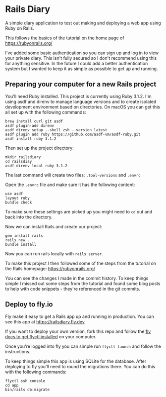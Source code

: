 # Rails Diary

A simple diary application to test out making and deploying a web app using Ruby on Rails.

This follows the basics of the tutorial on the home page of https://rubyonrails.org/

I've added some basic authentication so you can sign up and log in to view your private diary. This isn't fully secured so I don't recommend using this for anything sensitive. In the future I could add a better authentication system but I wanted to keep it as simple as possible to get up and running.

## Preparing your computer for a new Rails project

You'll need Ruby installed. This project is currently using Ruby 3.1.2. I'm using asdf and direnv to manage language versions and to create isolated development environment based on directories. On macOS you can get this all set up with the following commands:

```
brew install curl git asdf
asdf plugin-add direnv
asdf direnv setup --shell zsh --version latest
asdf plugin add ruby https://github.com/asdf-vm/asdf-ruby.git
asdf install ruby 3.1.2
```

Then set up the project directory:

```
mkdir railsdiary
cd railsdiay
asdf direnv local ruby 3.1.2
```

The last command will create two files: `.tool-versions` and `.envrc`

Open the `.envrc` file and make sure it has the following content:

```
use asdf
layout ruby
bundle check
```

To make sure these settings are picked up you might need to `cd` out and back into the directory.

Now we can install Rails and create our project:

```
gem install rails
rails new .
bundle install
```

Now you can run rails locally with `rails server`.

To make this project I then followed some of the steps from the tutorial on the Rails homepage: https://rubyonrails.org/

You can see the changes I made in the commit history. To keep things simple I missed out some steps from the tutorial and found some blog posts to help with code snippets - they're referenced in the git commits.

## Deploy to fly.io

Fly make it easy to get a Rails app up and running in production. You can see this app at https://railsdiary.fly.dev 

If you want to deploy your own version, fork this repo and follow the [fly docs to get flyctl installed](https://fly.io/docs/getting-started/installing-flyctl/) on your computer.

Once you're logged into fly you can simple run `flyctl launch` and follow the instructions.

To keep things simple this app is using SQLite for the database. After deploying to fly you'll need to round the migrations there. You can do this with the following commands:

```
flyctl ssh console
cd app
bin/rails db:migrate
```
